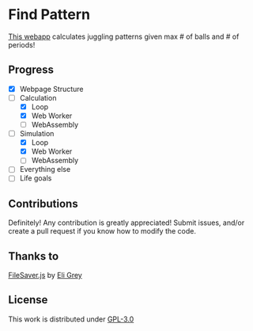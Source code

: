# Find Pattern
[This webapp](https://mushinako.github.io/Find-Pattern) calculates juggling patterns given max # of balls and # of periods!

## Progress
- [x] Webpage Structure
- [ ] Calculation
    - [x] Loop
    - [x] Web Worker
    - [ ] WebAssembly
- [ ] Simulation
    - [x] Loop
    - [x] Web Worker
    - [ ] WebAssembly
- [ ] Everything else
- [ ] Life goals

## Contributions
Definitely! Any contribution is greatly appreciated! Submit issues, and/or create a pull request if you know how to modify the code.

## Thanks to
[FileSaver.js](https://github.com/eligrey/FileSaver.js) by [Eli Grey](https://github.com/eligrey)

## License
This work is distributed under [GPL-3.0](https://github.com/Mushinako/Find-Pattern/blob/gh-pages/LICENSE)
